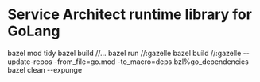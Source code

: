 # Service Architect runtime library for GoLang

bazel mod tidy
bazel build //...
bazel run //:gazelle
bazel build //:gazelle -- update-repos -from_file=go.mod -to_macro=deps.bzl%go_dependencies
bazel clean --expunge